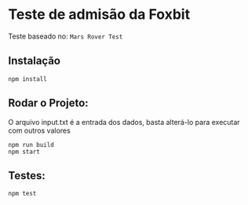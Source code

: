 # Teste de admisão da Foxbit

Teste baseado no: `Mars Rover Test`

## Instalação

```
npm install
```

## Rodar o Projeto:

O arquivo input.txt é a entrada dos dados, basta alterá-lo para executar com outros valores

```
npm run build
npm start
```

## Testes:

```
npm test
```
